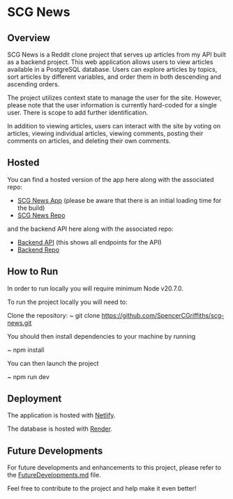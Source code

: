 # SCG News

## Overview

SCG News is a Reddit clone project that serves up articles from my API built as a backend project. This web application allows users to view articles available in a PostgreSQL database. Users can explore articles by topics, sort articles by different variables, and order them in both descending and ascending orders.

The project utilizes context state to manage the user for the site. However, please note that the user information is currently hard-coded for a single user. There is scope to add further identification. 

In addition to viewing articles, users can interact with the site by voting on articles, viewing individual articles, viewing comments, posting their comments on articles, and deleting their own comments.

## Hosted

You can find a hosted version of the app here along with the associated repo:

- [SCG News App](https://scg-news.netlify.app/) (please be aware that there is an initial loading time for the build)
- [SCG News Repo](https://github.com/SpencerCGriffiths/scg-news.git)

and the backend API here along with the associated repo:

- [Backend API](https://readaway.onrender.com/api) (this shows all endpoints for the API)
- [Backend Repo](https://github.com/SpencerCGriffiths/be-scg-news.git)

## How to Run

In order to run locally you will require minimum Node v20.7.0.

To run the project locally you will need to:

Clone the repository:
~ git clone https://github.com/SpencerCGriffiths/scg-news.git

You should then install dependencies to your machine by running

~ npm install

You can then launch the project

~ npm run dev

## Deployment

The application is hosted with [Netlify](https://scg-news.netlify.app/).

The database is hosted with [Render](https://render.com/).

## Future Developments

For future developments and enhancements to this project, please refer to the [FutureDevelopments.md](FutureDevelopments.md) file.

Feel free to contribute to the project and help make it even better!